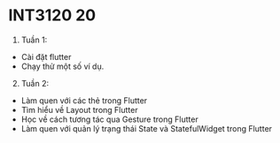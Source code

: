 # INT3120 20
1. Tuần 1:
 - Cài đặt flutter
 - Chạy thử một số ví dụ.
2. Tuần 2:
 - Làm quen với các thẻ trong Flutter
 - Tìm hiểu về Layout trong Flutter
 - Học về cách tương tác qua Gesture trong Flutter
 - Làm quen với quản lý trạng thái State và StatefulWidget trong Flutter
